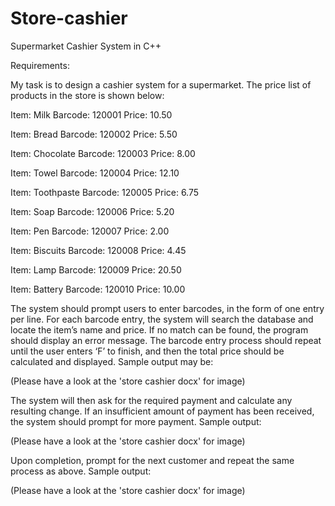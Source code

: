 # Store-cashier
Supermarket Cashier System in C++

Requirements:

My task is to design a cashier system for a supermarket. The price list of products in the store is shown below:
 
Item: Milk	         Barcode:	120001	        Price: 10.50

Item: Bread	         Barcode:	120002	        Price: 5.50

Item: Chocolate	     Barcode:	120003	        Price: 8.00

Item: Towel	         Barcode:	120004	        Price: 12.10

Item: Toothpaste	   Barcode:	120005	        Price: 6.75

Item: Soap	         Barcode:	120006	        Price: 5.20

Item: Pen	           Barcode:	120007	        Price: 2.00

Item: Biscuits	     Barcode:	120008	        Price: 4.45

Item: Lamp	         Barcode:	120009	        Price: 20.50

Item: Battery	       Barcode:	120010	        Price: 10.00

The system should prompt users to enter barcodes, in the form of one entry per line. For each barcode entry, the system will search the database and locate the item’s name and price. If no match can be found, the program should display an error message. The barcode entry process should repeat until the user enters ‘F’ to finish, and then the total price should be calculated and displayed. Sample output may be:

 (Please have a look at the 'store cashier docx' for image)

The system will then ask for the required payment and calculate any resulting change. If an insufficient amount of payment has been received, the system should prompt for more payment. Sample output:

 (Please have a look at the 'store cashier docx' for image)

Upon completion, prompt for the next customer and repeat the same process as above. Sample output:

 (Please have a look at the 'store cashier docx' for image)


